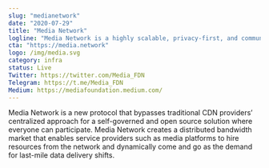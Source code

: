 ```yaml
---
slug: "medianetwork"
date: "2020-07-29"
title: "Media Network"
logline: "Media Network is a highly scalable, privacy-first, and community-governed CDN"
cta: "https://media.network"
logo: /img/media.svg
category: infra
status: Live
Twitter: https://twitter.com/Media_FDN
Telegram: https://t.me/Media_FDN
Medium: https://mediafoundation.medium.com/
---
```


Media Network is a new protocol that bypasses traditional CDN providers’ centralized approach for a self-governed and open source solution where everyone can participate. Media Network creates a distributed bandwidth market that enables service providers such as media platforms to hire resources from the network and dynamically come and go as the demand for last-mile data delivery shifts.
